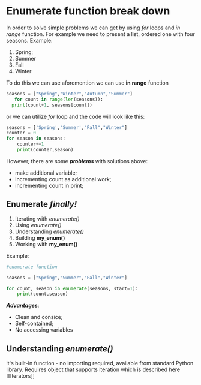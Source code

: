 # Enumerate function break down
In order to solve simple problems we can get by using _for_ loops and _in range_ function.
For example we need to present a list, ordered one with four seasons.
Example:  
1. Spring;
2. Summer
3. Fall
4. Winter

To do this we can use aforemention we can use **in range** function 
```py
seasons = ["Spring","Winter","Autumn","Summer"] 
   for count in range(len(seasons)):
  print(count+1, seasons[count])
```
or we can utilize _for_ loop and the code will look like this:
```py
seasons = ['Spring','Summer',"Fall","Winter"]
counter = 0
for season in seasons:
    counter+=1
    print(counter,season)
```
However, there are some ___problems___ with solutions above:
*  make additional variable;
*  incrementing count as additional work;
*  incrementing count in print;

## Enumerate _finally!_
1. Iterating with _enumerate()_
2. Using _enumerate()_
3. Understanding _enumerate()_
4. Building  **my_enum()**
5. Working with **my_enum()**

Example:
```py
#enumerate function

seasons = ["Spring","Summer","Fall","Winter"]

for count, season in enumerate(seasons, start=1):
    print(count,season)

```
***Advantages***:
*  Clean and consice;
*  Self-contained;
*  No accessing variables


## Understanding _enumerate()_
it's built-in function - no importing required, available from standard Python library. Requires object that supports iteration which is described  here [[Iterators]]